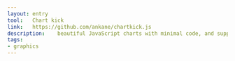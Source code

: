 ```yaml
---
layout: entry
tool:	Chart kick
link:	https://github.com/ankane/chartkick.js
description:	beautiful JavaScript charts with minimal code, and supports Google Charts and Highcharts and works with most browsers
tags:
- graphics
---
```

